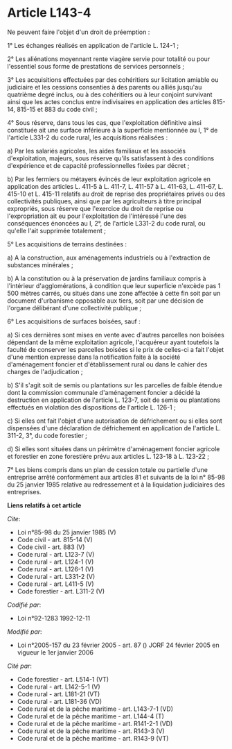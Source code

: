 # Article L143-4

Ne peuvent faire l'objet d'un droit de préemption : 

1° Les échanges réalisés en application de l'article L. 124-1 ; 

2° Les aliénations moyennant rente viagère servie pour totalité ou pour l'essentiel sous forme de prestations de services
personnels ; 

3° Les acquisitions effectuées par des cohéritiers sur licitation amiable ou judiciaire et les cessions consenties à des
parents ou alliés jusqu'au quatrième degré inclus, ou à des cohéritiers ou à leur conjoint survivant ainsi que les actes
conclus entre indivisaires en application des articles 815-14, 815-15 et 883 du code civil ; 

4° Sous réserve, dans tous les cas, que l'exploitation définitive ainsi constituée ait une surface inférieure à la superficie
mentionnée au I, 1° de l'article L331-2 du code rural, les acquisitions réalisées : 

a) Par les salariés agricoles, les aides familiaux et les associés d'exploitation, majeurs, sous réserve qu'ils satisfassent
à des conditions d'expérience et de capacité professionnelles fixées par décret ; 

b) Par les fermiers ou métayers évincés de leur exploitation agricole en application des articles L. 411-5 à L. 411-7, L.
411-57 à L. 411-63, L. 411-67, L. 415-10 et L. 415-11 relatifs au droit de reprise des propriétaires privés ou des
collectivités publiques, ainsi que par les agriculteurs à titre principal expropriés, sous réserve que l'exercice du droit de
reprise ou l'expropriation ait eu pour l'exploitation de l'intéressé l'une des conséquences énoncées au I, 2°, de l'article
L331-2 du code rural, ou qu'elle l'ait supprimée totalement ; 

5° Les acquisitions de terrains destinées : 

a) A la construction, aux aménagements industriels ou à l'extraction de substances minérales ; 

b) A la constitution ou à la préservation de jardins familiaux compris à l'intérieur d'agglomérations, à condition que leur
superficie n'excède pas 1 500 mètres carrés, ou situés dans une zone affectée à cette fin soit par un document d'urbanisme
opposable aux tiers, soit par une décision de l'organe délibérant d'une collectivité publique ; 

6° Les acquisitions de surfaces boisées, sauf : 

a) Si ces dernières sont mises en vente avec d'autres parcelles non boisées dépendant de la même exploitation agricole,
l'acquéreur ayant toutefois la faculté de conserver les parcelles boisées si le prix de celles-ci a fait l'objet d'une
mention expresse dans la notification faite à la société d'aménagement foncier et d'établissement rural ou dans le cahier des
charges de l'adjudication ; 

b) S'il s'agit soit de semis ou plantations sur les parcelles de faible étendue dont la commission communale d'aménagement
foncier a décidé la destruction en application de l'article L. 123-7, soit de semis ou plantations effectués en violation des
dispositions de l'article L. 126-1 ; 

c) Si elles ont fait l'objet d'une autorisation de défrichement ou si elles sont dispensées d'une déclaration de défrichement
en application de l'article L. 311-2, 3°, du code forestier ; 

d) Si elles sont situées dans un périmètre d'aménagement foncier agricole et forestier en zone forestière prévu aux articles
L. 123-18 à L. 123-22 ; 

7° Les biens compris dans un plan de cession totale ou partielle d'une entreprise arrêté conformément aux articles 81 et
suivants de la loi n° 85-98 du 25 janvier 1985 relative au redressement et à la liquidation judiciaires des entreprises.

**Liens relatifs à cet article**

_Cite_:

  - Loi n°85-98 du 25 janvier 1985 (V)
  - Code civil - art. 815-14 (V)
  - Code civil - art. 883 (V)
  - Code rural - art. L123-7 (V)
  - Code rural - art. L124-1 (V)
  - Code rural - art. L126-1 (V)
  - Code rural - art. L331-2 (V)
  - Code rural - art. L411-5 (V)
  - Code forestier - art. L311-2 (V)

_Codifié par_:

  - Loi n°92-1283 1992-12-11

_Modifié par_:

  - Loi n°2005-157 du 23 février 2005 - art. 87 () JORF 24 février 2005 en vigueur le 1er janvier 2006

_Cité par_:

  - Code forestier - art. L514-1 (VT)
  - Code rural - art. L142-5-1 (V)
  - Code rural - art. L181-21 (VT)
  - Code rural - art. L181-36 (VD)
  - Code rural et de la pêche maritime - art. L143-7-1 (VD)
  - Code rural et de la pêche maritime - art. L144-4 (T)
  - Code rural et de la pêche maritime - art. R141-2-1 (VD)
  - Code rural et de la pêche maritime - art. R143-3 (V)
  - Code rural et de la pêche maritime - art. R143-9 (VT)
